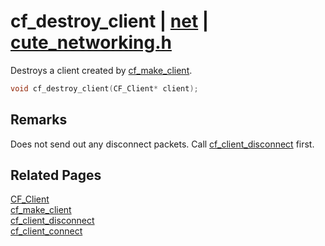 # cf_destroy_client | [net](https://github.com/RandyGaul/cute_framework/blob/master/docs/net/README.md) | [cute_networking.h](https://github.com/RandyGaul/cute_framework/blob/master/include/cute_networking.h)

Destroys a client created by [cf_make_client](https://github.com/RandyGaul/cute_framework/blob/master/docs/net/cf_make_client.md).

```cpp
void cf_destroy_client(CF_Client* client);
```

## Remarks

Does not send out any disconnect packets. Call [cf_client_disconnect](https://github.com/RandyGaul/cute_framework/blob/master/docs/net/cf_client_disconnect.md) first.

## Related Pages

[CF_Client](https://github.com/RandyGaul/cute_framework/blob/master/docs/net/cf_client.md)  
[cf_make_client](https://github.com/RandyGaul/cute_framework/blob/master/docs/net/cf_make_client.md)  
[cf_client_disconnect](https://github.com/RandyGaul/cute_framework/blob/master/docs/net/cf_client_disconnect.md)  
[cf_client_connect](https://github.com/RandyGaul/cute_framework/blob/master/docs/net/cf_client_connect.md)  

